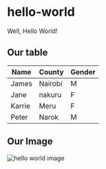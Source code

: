 # hello-world
Well, Hello World!

## Our table
| Name  | County   |Gender   |
|---|---|---|
|James   |  Nairobi| M|
|Jane   |nakuru   |F  |
| Karrie  |Meru   |F   |
|  Peter | Narok  |   M|

## Our Image
![hello world image](https://lmichelin.fr/content/images/2019/05/5c1bb7dd5e7cc9678fcdc39f_Hello-World-Header.png)
